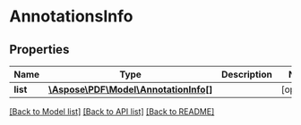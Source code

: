 # AnnotationsInfo

## Properties
Name | Type | Description | Notes
------------ | ------------- | ------------- | -------------
**list** | [**\Aspose\PDF\Model\AnnotationInfo[]**](AnnotationInfo.md) |  | [optional] 

[[Back to Model list]](../README.md#documentation-for-models) [[Back to API list]](../README.md#documentation-for-api-endpoints) [[Back to README]](../README.md)


